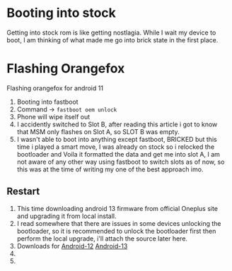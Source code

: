 # Booting into stock

Getting into stock rom is like getting nostlagia. While I wait my device to boot, I am thinking of what made me go into brick state in the first place. 

# Flashing Orangefox 

Flashing orangefox for android 11

1. Booting into fastboot 
2. Command -> `fastboot oem unlock`
3. Phone will wipe itself out
4. I accidently switched to Slot B, after reading this article i got to know that MSM only flashes on Slot A, so SLOT B was empty. 
5. I wasn't able to boot into anything except fastboot, BRICKED but this time i played a smart move, I was already on stock so i relocked the bootloader and Voila it formatted the data and get me into slot A, I am not aware of any other way using fastboot to switch slots as of now, so this was at the time of writing my one of the best approach imo.


## Restart
1. This time downloading android 13 firmware from official Oneplus site and upgrading it from local install. 
2. I read somewhere that there are issues in some devices unlocking the bootloader, so it is recommended to unlock the bootloader first then perform the local upgrade, i'll attach the source later here.
3. Downloads for [Android-12](https://oxygenos.oneplus.net/86_sign_KB2001_11_C_OTA_1350_all_a5deec_00011011.zip)  [Android-13](https://gauss-componentotacostmanual-sg.allawnofs.com/remove-e8db6ccbcf328d52b602fa5897ddb266/component-ota/22/11/15/471125f26d1447f19aa900c5ba2ee42d.zip)
4. 
5. 
